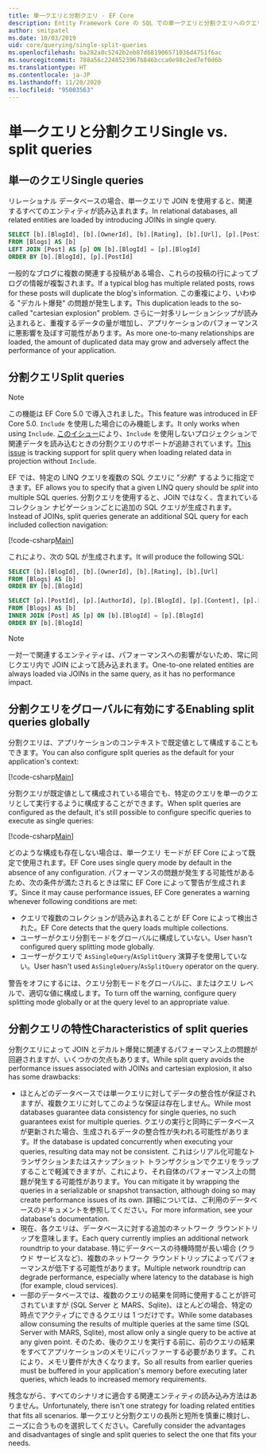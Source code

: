 ```yaml
---
title: 単一クエリと分割クエリ - EF Core
description: Entity Framework Core の SQL での単一クエリと分割クエリへのクエリの変換
author: smitpatel
ms.date: 10/03/2019
uid: core/querying/single-split-queries
ms.openlocfilehash: ba282a0c5242b2eb87d681906571036d4751f6ac
ms.sourcegitcommit: 788a56c2248523967b846bcca0e98c2ed7ef0d6b
ms.translationtype: HT
ms.contentlocale: ja-JP
ms.lasthandoff: 11/20/2020
ms.locfileid: "95003563"
---
```

# <a name="single-vs-split-queries"></a><span data-ttu-id="1f973-103">単一クエリと分割クエリ</span><span class="sxs-lookup"><span data-stu-id="1f973-103">Single vs. split queries</span></span>

## <a name="single-queries"></a><span data-ttu-id="1f973-104">単一のクエリ</span><span class="sxs-lookup"><span data-stu-id="1f973-104">Single queries</span></span>

<span data-ttu-id="1f973-105">リレーショナル データベースの場合、単一クエリで JOIN を使用すると、関連するすべてのエンティティが読み込まれます。</span><span class="sxs-lookup"><span data-stu-id="1f973-105">In relational databases, all related entities are loaded by introducing JOINs in single query.</span></span>

```sql
SELECT [b].[BlogId], [b].[OwnerId], [b].[Rating], [b].[Url], [p].[PostId], [p].[AuthorId], [p].[BlogId], [p].[Content], [p].[Rating], [p].[Title]
FROM [Blogs] AS [b]
LEFT JOIN [Post] AS [p] ON [b].[BlogId] = [p].[BlogId]
ORDER BY [b].[BlogId], [p].[PostId]
```

<span data-ttu-id="1f973-106">一般的なブログに複数の関連する投稿がある場合、これらの投稿の行によってブログの情報が複製されます。</span><span class="sxs-lookup"><span data-stu-id="1f973-106">If a typical blog has multiple related posts, rows for these posts will duplicate the blog's information.</span></span> <span data-ttu-id="1f973-107">この重複により、いわゆる "デカルト爆発" の問題が発生します。</span><span class="sxs-lookup"><span data-stu-id="1f973-107">This duplication leads to the so-called "cartesian explosion" problem.</span></span> <span data-ttu-id="1f973-108">さらに一対多リレーションシップが読み込まれると、重複するデータの量が増加し、アプリケーションのパフォーマンスに悪影響を及ぼす可能性があります。</span><span class="sxs-lookup"><span data-stu-id="1f973-108">As more one-to-many relationships are loaded, the amount of duplicated data may grow and adversely affect the performance of your application.</span></span>

## <a name="split-queries"></a><span data-ttu-id="1f973-109">分割クエリ</span><span class="sxs-lookup"><span data-stu-id="1f973-109">Split queries</span></span>

> [!NOTE]
> <span data-ttu-id="1f973-110">この機能は EF Core 5.0 で導入されました。</span><span class="sxs-lookup"><span data-stu-id="1f973-110">This feature was introduced in EF Core 5.0.</span></span> <span data-ttu-id="1f973-111">`Include` を使用した場合にのみ機能します。</span><span class="sxs-lookup"><span data-stu-id="1f973-111">It only works when using `Include`.</span></span> <span data-ttu-id="1f973-112">[このイシュー](https://github.com/dotnet/efcore/issues/21234)により、`Include` を使用しないプロジェクションで関連データを読み込むときの分割クエリのサポートが追跡されています。</span><span class="sxs-lookup"><span data-stu-id="1f973-112">[This issue](https://github.com/dotnet/efcore/issues/21234) is tracking support for split query when loading related data in projection without `Include`.</span></span>

<span data-ttu-id="1f973-113">EF では、特定の LINQ クエリを複数の SQL クエリに "*分割*" するように指定できます。</span><span class="sxs-lookup"><span data-stu-id="1f973-113">EF allows you to specify that a given LINQ query should be *split* into multiple SQL queries.</span></span> <span data-ttu-id="1f973-114">分割クエリを使用すると、JOIN ではなく、含まれているコレクション ナビゲーションごとに追加の SQL クエリが生成されます。</span><span class="sxs-lookup"><span data-stu-id="1f973-114">Instead of JOINs, split queries generate an additional SQL query for each included collection navigation:</span></span>

[!code-csharp[Main](../../../samples/core/Querying/RelatedData/Program.cs?name=AsSplitQuery&highlight=5)]

<span data-ttu-id="1f973-115">これにより、次の SQL が生成されます。</span><span class="sxs-lookup"><span data-stu-id="1f973-115">It will produce the following SQL:</span></span>

```sql
SELECT [b].[BlogId], [b].[OwnerId], [b].[Rating], [b].[Url]
FROM [Blogs] AS [b]
ORDER BY [b].[BlogId]

SELECT [p].[PostId], [p].[AuthorId], [p].[BlogId], [p].[Content], [p].[Rating], [p].[Title], [b].[BlogId]
FROM [Blogs] AS [b]
INNER JOIN [Post] AS [p] ON [b].[BlogId] = [p].[BlogId]
ORDER BY [b].[BlogId]
```

> [!NOTE]
> <span data-ttu-id="1f973-116">一対一で関連するエンティティは、パフォーマンスへの影響がないため、常に同じクエリ内で JOIN によって読み込まれます。</span><span class="sxs-lookup"><span data-stu-id="1f973-116">One-to-one related entities are always loaded via JOINs in the same query, as it has no performance impact.</span></span>

## <a name="enabling-split-queries-globally"></a><span data-ttu-id="1f973-117">分割クエリをグローバルに有効にする</span><span class="sxs-lookup"><span data-stu-id="1f973-117">Enabling split queries globally</span></span>

<span data-ttu-id="1f973-118">分割クエリは、アプリケーションのコンテキストで既定値として構成することもできます。</span><span class="sxs-lookup"><span data-stu-id="1f973-118">You can also configure split queries as the default for your application's context:</span></span>

[!code-csharp[Main](../../../samples/core/Querying/RelatedData/SplitQueriesBloggingContext.cs?name=QuerySplittingBehaviorSplitQuery&highlight=6)]

<span data-ttu-id="1f973-119">分割クエリが既定値として構成されている場合でも、特定のクエリを単一のクエリとして実行するように構成することができます。</span><span class="sxs-lookup"><span data-stu-id="1f973-119">When split queries are configured as the default, it's still possible to configure specific queries to execute as single queries:</span></span>

[!code-csharp[Main](../../../samples/core/Querying/RelatedData/Program.cs?name=AsSingleQuery&highlight=5)]

<span data-ttu-id="1f973-120">どのような構成も存在しない場合は、単一クエリ モードが EF Core によって既定で使用されます。</span><span class="sxs-lookup"><span data-stu-id="1f973-120">EF Core uses single query mode by default in the absence of any configuration.</span></span> <span data-ttu-id="1f973-121">パフォーマンスの問題が発生する可能性があるため、次の条件が満たされるときは常に EF Core によって警告が生成されます。</span><span class="sxs-lookup"><span data-stu-id="1f973-121">Since it may cause performance issues, EF Core generates a warning whenever following conditions are met:</span></span>

- <span data-ttu-id="1f973-122">クエリで複数のコレクションが読み込まれることが EF Core によって検出された。</span><span class="sxs-lookup"><span data-stu-id="1f973-122">EF Core detects that the query loads multiple collections.</span></span>
- <span data-ttu-id="1f973-123">ユーザーがクエリ分割モードをグローバルに構成していない。</span><span class="sxs-lookup"><span data-stu-id="1f973-123">User hasn't configured query splitting mode globally.</span></span>
- <span data-ttu-id="1f973-124">ユーザーがクエリで `AsSingleQuery`/`AsSplitQuery` 演算子を使用していない。</span><span class="sxs-lookup"><span data-stu-id="1f973-124">User hasn't used `AsSingleQuery`/`AsSplitQuery` operator on the query.</span></span>

<span data-ttu-id="1f973-125">警告をオフにするには、クエリ分割モードをグローバルに、またはクエリ レベルで、適切な値に構成します。</span><span class="sxs-lookup"><span data-stu-id="1f973-125">To turn off the warning, configure query splitting mode globally or at the query level to an appropriate value.</span></span>

## <a name="characteristics-of-split-queries"></a><span data-ttu-id="1f973-126">分割クエリの特性</span><span class="sxs-lookup"><span data-stu-id="1f973-126">Characteristics of split queries</span></span>

<span data-ttu-id="1f973-127">分割クエリによって JOIN とデカルト爆発に関連するパフォーマンス上の問題が回避されますが、いくつかの欠点もあります。</span><span class="sxs-lookup"><span data-stu-id="1f973-127">While split query avoids the performance issues associated with JOINs and cartesian explosion, it also has some drawbacks:</span></span>

- <span data-ttu-id="1f973-128">ほとんどのデータベースでは単一クエリに対してデータの整合性が保証されますが、複数クエリに対してこのような保証は存在しません。</span><span class="sxs-lookup"><span data-stu-id="1f973-128">While most databases guarantee data consistency for single queries, no such guarantees exist for multiple queries.</span></span> <span data-ttu-id="1f973-129">クエリの実行と同時にデータベースが更新された場合、生成されるデータの整合性が失われる可能性があります。</span><span class="sxs-lookup"><span data-stu-id="1f973-129">If the database is updated concurrently when executing your queries, resulting data may not be consistent.</span></span> <span data-ttu-id="1f973-130">これはシリアル化可能なトランザクションまたはスナップショット トランザクションでクエリをラップすることで軽減できますが、これにより、それ自体のパフォーマンス上の問題が発生する可能性があります。</span><span class="sxs-lookup"><span data-stu-id="1f973-130">You can mitigate it by wrapping the queries in a serializable or snapshot transaction, although doing so may create performance issues of its own.</span></span> <span data-ttu-id="1f973-131">詳細については、ご利用のデータベースのドキュメントを参照してください。</span><span class="sxs-lookup"><span data-stu-id="1f973-131">For more information, see your database's documentation.</span></span>
- <span data-ttu-id="1f973-132">現在、各クエリは、データベースに対する追加のネットワーク ラウンドトリップを意味します。</span><span class="sxs-lookup"><span data-stu-id="1f973-132">Each query currently implies an additional network roundtrip to your database.</span></span> <span data-ttu-id="1f973-133">特にデータベースの待機時間が長い場合 (クラウド サービスなど)、複数のネットワーク ラウンドトリップによってパフォーマンスが低下する可能性があります。</span><span class="sxs-lookup"><span data-stu-id="1f973-133">Multiple network roundtrip can degrade performance, especially where latency to the database is high (for example, cloud services).</span></span>
- <span data-ttu-id="1f973-134">一部のデータベースでは、複数のクエリの結果を同時に使用することが許可されていますが (SQL Server と MARS、Sqlite)、ほとんどの場合、特定の時点でアクティブにできるクエリは 1 つだけです。</span><span class="sxs-lookup"><span data-stu-id="1f973-134">While some databases allow consuming the results of multiple queries at the same time (SQL Server with MARS, Sqlite), most allow only a single query to be active at any given point.</span></span> <span data-ttu-id="1f973-135">そのため、後のクエリを実行する前に、前のクエリの結果をすべてアプリケーションのメモリにバッファーする必要があります。これにより、メモリ要件が大きくなります。</span><span class="sxs-lookup"><span data-stu-id="1f973-135">So all results from earlier queries must be buffered in your application's memory before executing later queries, which leads to increased memory requirements.</span></span>

<span data-ttu-id="1f973-136">残念ながら、すべてのシナリオに適合する関連エンティティの読み込み方法はありません。</span><span class="sxs-lookup"><span data-stu-id="1f973-136">Unfortunately, there isn't one strategy for loading related entities that fits all scenarios.</span></span> <span data-ttu-id="1f973-137">単一クエリと分割クエリの長所と短所を慎重に検討し、ニーズに合うものを選択してください。</span><span class="sxs-lookup"><span data-stu-id="1f973-137">Carefully consider the advantages and disadvantages of single and split queries to select the one that fits your needs.</span></span>
